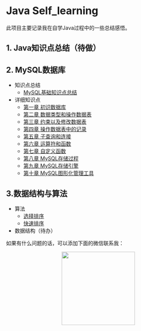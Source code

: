 # Java Self_learning

此项目主要记录我在自学Java过程中的一些总结感悟。

## 1. Java知识点总结（待做）



## 2. MySQL数据库

- 知识点总结
  - [MySQL基础知识点总结](http://www.qujq.me/2020/01/11/MySQL知识点总结/)
- 详细知识点
  - [第一章 初识数据库](http://www.qujq.me/2019/12/13/第一章初识数据库/)
  - [第二章 数据类型和操作数据表](http://www.qujq.me/2019/12/14/第二章数据类型和操作数据表/)
  - [第三章 约束以及修改数据表](http://www.qujq.me/2019/12/14/第三章约束以及修改数据表/)
  - [第四章 操作数据表中的记录](http://www.qujq.me/2019/12/15/第四章操作数据表中的记录/)
  - [第五章 子查询和连接](http://www.qujq.me/2019/12/18/第五章子查询和连接/)
  - [第六章 运算符和函数](http://www.qujq.me/2020/01/06/第六章运算符和函数/)
  - [第七章 自定义函数](http://www.qujq.me/2020/01/07/第七章自定义函数/)
  - [第八章 MySQL存储过程](http://www.qujq.me/2020/01/07/第八章MySQL存储过程/)
  - [第九章 MySQL存储引擎](http://www.qujq.me/2020/01/08/第九章MySQL存储引擎/)
  - [第十章 MySQL图形化管理工具](http://www.qujq.me/2020/01/08/第十章MySQL图形化管理工具/)

## 3.数据结构与算法

- 算法
  - [选择排序](http://www.qujq.me/2019/12/11/JavaAlgsSelectionSort/)
  - [快速排序](http://www.qujq.me/2019/12/11/JavaAlgsQuickSort/)
- 数据结构（待办）



如果有什么问题的话，可以添加下面的微信联系我：

<div align=center><img src="http://q3qm0iisd.bkt.clouddn.com/微信二维码.jpg"  width="200" height="200" />